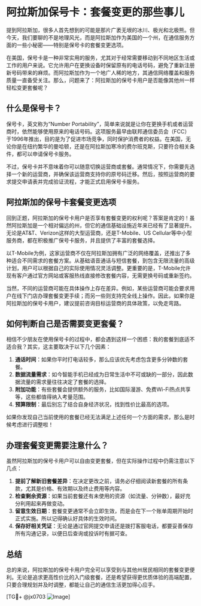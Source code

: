 # 阿拉斯加保号卡：套餐变更的那些事儿

提到阿拉斯加，很多人首先想到的可能是那片广袤无垠的冰川、极光和北极熊。但今天，我们要聊的不是地理风光，而是阿拉斯加作为美国的一个州，在通信服务方面的一些小秘密——特别是保号卡的套餐变更选项。

在美国，保号卡是一种非常实用的服务，尤其对于经常需要移动到不同地区生活或工作的用户来说。它允许用户在更换设备时保留原有的电话号码，避免了重新注册新号码带来的麻烦。而阿拉斯加作为一个地广人稀的地方，其通信网络覆盖和服务质量一直备受关注。那么，问题来了：阿拉斯加的保号卡用户是否能像其他州一样轻松变更套餐呢？

## 什么是保号卡？

保号卡，英文称为“Number Portability”，简单来说就是让你在更换手机或者运营商时，依然能够使用原来的电话号码。这项服务最早由联邦通信委员会（FCC）于1996年推出，目的是为了促进市场竞争，同时保护消费者的权益。在美国，无论你是在纽约繁华的曼哈顿，还是在阿拉斯加寒冷的费尔班克斯，只要符合相关条件，都可以申请保号卡服务。

不过，保号卡并不意味着你可以随意切换运营商或套餐。通常情况下，你需要先选择一个新的运营商，并确保该运营商支持你的原号码迁移。然后，按照运营商的要求提交申请表并完成验证流程，才能正式启用保号卡服务。

## 阿拉斯加的保号卡套餐变更选项

回到正题，阿拉斯加的保号卡用户是否享有套餐变更的权利呢？答案是肯定的！虽然阿拉斯加是一个相对偏远的州，但它的通信基础设施近年来已经有了显著提升。无论是AT&T、Verizon这样的大型运营商，还是T-Mobile、US Cellular等中小型服务商，都在积极推广保号卡服务，并且提供了丰富的套餐选择。

以T-Mobile为例，这家运营商不仅在阿拉斯加拥有广泛的网络覆盖，还推出了多种适合不同需求的套餐方案。从基础语音通话与短信套餐，到包含无限流量的高级计划，用户可以根据自己的实际使用情况灵活调整。更重要的是，T-Mobile允许现有客户通过官方网站或客服热线直接修改套餐内容，无需更换号码或重新签约。

当然，不同的运营商可能在具体操作上存在差异。例如，某些运营商可能会要求用户在线下门店办理套餐变更手续；而另一些则支持完全线上操作。因此，如果你是阿拉斯加的保号卡用户，建议提前咨询目标运营商的具体政策，以免走弯路。

## 如何判断自己是否需要变更套餐？

相信不少朋友在使用保号卡的过程中，都会遇到这样一个困惑：我的套餐到底适不适合我？其实，这主要取决于以下几个因素：

1. **通话时间**：如果你平时打电话较多，那么应该优先考虑包含更多分钟数的套餐。
2. **数据流量需求**：如今智能手机已经成为日常生活中不可或缺的一部分，因此数据流量的需求量往往决定了套餐的选择。
3. **附加功能**：有些套餐会提供额外的服务，比如国际漫游、免费Wi-Fi热点共享等，这些都值得纳入考量范围。
4. **预算限制**：最后别忘了结合自身经济状况，找到性价比最高的选项。

如果你发现自己当前使用的套餐已经无法满足上述任何一个方面的需求，那么是时候考虑进行调整啦！

## 办理套餐变更需要注意什么？

虽然阿拉斯加的保号卡用户可以自由变更套餐，但在实际操作过程中仍需注意以下几点：

1. **提前了解新旧套餐差异**：在决定更改之前，请务必仔细阅读新套餐的所有条款，尤其是价格、有效期以及终止费用等内容。
2. **检查剩余资源**：如果当前套餐还有未使用的资源（如流量、分钟数），最好充分利用起来再做变动。
3. **留意生效日期**：套餐变更通常不会立即生效，而是会在下一个账单周期开始时正式实施。所以记得确认好具体的生效时间。
4. **保存好相关凭证**：无论是通过官网提交申请还是拨打客服电话，都要妥善保存所有沟通记录，以便日后查询或投诉时有据可查。

## 总结

总的来说，阿拉斯加的保号卡用户完全可以享受到与其他州居民相同的套餐变更便利。无论是追求更高性价比的入门级套餐，还是希望获得更优质体验的高端配置，只要合理规划并及时调整，都能让自己的通信生活更加得心应手。

[TG💪+ @jx0703 ![Image](https://github.com/user-attachments/assets/dbca1d08-cadb-493c-b0ec-ad6f7a83f270)]
